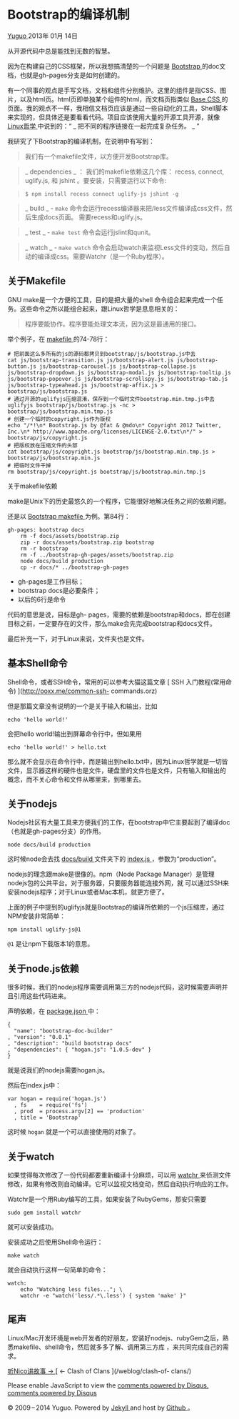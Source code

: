 #  Bootstrap的编译机制

[ Yuguo ](http://yuguo.us) 2013年 01月 14日

从开源代码中总是能找到无数的智慧。

因为在构建自己的CSS框架，所以我想搞清楚的一个问题是 [ Bootstrap
](https://github.com/twitter/bootstrap) 的doc文档，也就是gh-pages分支是如何创建的。

有一个同事的观点是手写文档，文档和组件分别维护。这里的组件是指CSS、图片，以及html页。html页即单独某个组件的html，而文档页指类似 [ Base
CSS ](http://twitter.github.com/bootstrap/base-css.html)
的页面。我的观点不一样，我相信文档页应该是通过一些自动化的工具，Shell脚本来实现的，但具体还是要看看代码。项目应该使用大量的开源工具开源，就像 [
Linux哲学 ](http://yuguo.us/weblog/linux-philosophy/) 中说到的：“ _
把不同的程序链接在一起完成复杂任务。 _ ”

我研究了下Bootstrap的编译机制，在说明中有写到：

> 我们有一个makefile文件，以方便开发Bootstrap库。

>

> _ dependencies _ ： 我们的makefile依赖这几个库： recess, connect, uglify.js, 和 jshint
。要安装，只需要运行以下命令:

>  
>  
>     $ npm install recess connect uglify-js jshint -g

>  
>

> _ build _ \- ` make ` 命令会运行recess编译器来把/less文件编译成css文件，然后生成docs页面。
需要recess和uglify.js。

>

> _ test _ \- ` make test ` 命令会运行jslint和qunit。

>

> _ watch _ \- ` make watch `
命令会启动watch来监视Less文件的变动，然后自动的编译成css。需要Watchr（是一个Ruby程序）。

##  关于Makefile

GNU make是一个方便的工具，目的是把大量的shell 命令组合起来完成一个任务。这些命令之所以能组合起来，跟Linux哲学是息息相关的：

> 程序要能协作。程序要能处理文本流，因为这是最通用的接口。

举个例子，在 [ makefile ](https://github.com/twitter/bootstrap/blob/master/Makefile)
的74-78行：

    
    
    # 把前面这么多所有的js的源码都拷贝到bootstrap/js/bootstrap.js中去
    cat js/bootstrap-transition.js js/bootstrap-alert.js js/bootstrap-button.js js/bootstrap-carousel.js js/bootstrap-collapse.js js/bootstrap-dropdown.js js/bootstrap-modal.js js/bootstrap-tooltip.js js/bootstrap-popover.js js/bootstrap-scrollspy.js js/bootstrap-tab.js js/bootstrap-typeahead.js js/bootstrap-affix.js > bootstrap/js/bootstrap.js
    # 通过开源的uglifyjs压缩混淆，保存到一个临时文件bootstrap.min.tmp.js中去
    uglifyjs bootstrap/js/bootstrap.js -nc > bootstrap/js/bootstrap.min.tmp.js
    # 创建一个临时的copyright.js作为版权
    echo "/*!\n* Bootstrap.js by @fat & @mdo\n* Copyright 2012 Twitter, Inc.\n* http://www.apache.org/licenses/LICENSE-2.0.txt\n*/" > bootstrap/js/copyright.js
    # 把版权放在压缩文件的头部
    cat bootstrap/js/copyright.js bootstrap/js/bootstrap.min.tmp.js > bootstrap/js/bootstrap.min.js
    # 把临时文件干掉
    rm bootstrap/js/copyright.js bootstrap/js/bootstrap.min.tmp.js
    

关于makefile依赖

make是Unix下的历史最悠久的一个程序，它能很好地解决任务之间的依赖问题。

还是以 [ Bootstrap makefile
](https://github.com/twitter/bootstrap/blob/master/Makefile) 为例。第84行：

    
    
    gh-pages: bootstrap docs
    	rm -f docs/assets/bootstrap.zip
    	zip -r docs/assets/bootstrap.zip bootstrap
    	rm -r bootstrap
    	rm -f ../bootstrap-gh-pages/assets/bootstrap.zip
    	node docs/build production
    	cp -r docs/* ../bootstrap-gh-pages
    

  * gh-pages是工作目标； 
  * bootstrap docs是必要条件； 
  * 以后的6行是命令 

代码的意思是说，目标是gh-
pages，需要的依赖是bootstrap和docs，即在创建目标之前，一定要存在的文件，那么make会先完成bootstrap和docs文件。

最后补充一下，对于Linux来说，文件夹也是文件。

##  基本Shell命令

Shell命令，或者SSH命令，常用的可以参考大猫这篇文章 [ SSH 入门教程(常用命令) ](http://ooxx.me/common-ssh-
commands.orz)

但是那篇文章没有说明的一个是关于输入和输出，比如

    
    
    echo 'hello world!'
    

会把hello world!输出到屏幕命令行中，但如果用

    
    
    echo 'hello world!' > hello.txt
    

那么就不会显示在命令行中，而是输出到hello.txt中，因为Linux哲学就是一切皆文件，显示器这样的硬件也是文件，硬盘里的文件也是文件，只有输入和输出的
概念，而不关心命令和文件从哪里来，到哪里去。

##  关于nodejs

Nodejs社区有大量工具来方便我们的工作，在bootstrap中它主要起到了编译doc（也就是gh-pages分支）的作用。

    
    
    node docs/build production
    

这时候node会去找 [ docs/build
](https://github.com/twitter/bootstrap/tree/master/docs/build) 文件夹下的 [
index.js
](https://github.com/twitter/bootstrap/blob/master/docs/build/index.js)
，参数为“production”。

nodejs的理念跟make是很像的。npm（Node Package Manager）是管理nodejs包的公共平台。对于服务器，只要服务器能连接外网，就
可以通过SSH来安装nodejs程序；对于Linux或者Mac本机，就更方便了。

上面的例子中提到的uglifyjs就是Bootstrap的编译所依赖的一个js压缩库，通过NPM安装非常简单：

    
    
    npm install uglify-js@1
    

` @1 ` 是让npm下载版本1的意思。

##  关于node.js依赖

很多时候，我们的nodejs程序需要调用第三方的nodejs代码，这时候需要声明并且引用这些代码进来。

声明依赖，在 [ package.json
](https://github.com/twitter/bootstrap/blob/master/docs/build/package.json) 中：

    
    
    {
      "name": "bootstrap-doc-builder"
    , "version": "0.0.1"
    , "description": "build bootstrap docs"
    , "dependencies": { "hogan.js": "1.0.5-dev" }
    }
    

就是说我们的nodejs需要hogan.js。

然后在index.js中：

    
    
    var hogan = require('hogan.js')
      , fs    = require('fs')
      , prod  = process.argv[2] == 'production'
      , title = 'Bootstrap'
    

这时候 ` hogan ` 就是一个可以直接使用的对象了。

##  关于watch

如果觉得每次修改了一份代码都要重新编译十分麻烦，可以用 [ watchr ](https://github.com/mynyml/watchr)
来侦测文件修改，如果有修改则自动编译。它可以监视文档变动，然后自动执行响应的工作。

Watchr是一个用Ruby编写的工具，如果安装了RubyGems，那安只需要

    
    
    sudo gem install watchr
    

就可以安装成功。

安装成功之后使用Shell命令运行：

    
    
    make watch
    

就会自动执行这样一句简单的命令：

    
    
    watch:
    	echo "Watching less files..."; \
    	watchr -e "watch('less/.*\.less') { system 'make' }"
    

##  尾声

Linux/Mac开发环境是web开发者的好朋友，安装好nodejs、rubyGem之后，熟悉makefile、shell命令，然后就多多了解、调用第三方库
，来共同完成自己的需求。

[ 听Nico讲故事 → ](/weblog/nico-story/) [ ← Clash of Clans ](/weblog/clash-of-
clans/)

Please enable JavaScript to view the [ comments powered by Disqus.
](http://disqus.com/?ref_noscript) [ comments powered by  Disqus
](http://disqus.com)

© 2009 – 2014 Yuguo. Powered by [ Jekyll ](https://github.com/mojombo/jekyll)
and host by [ Github ](https://github.com/yuguo) 。

